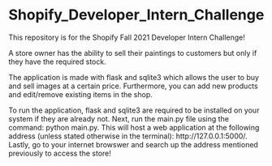 # Shopify_Developer_Intern_Challenge
This repository is for the Shopify Fall 2021 Developer Intern Challenge!

<p>A store owner has the ability to sell their paintings to customers but only if they have the required stock. 
<p>The application is made with flask and sqlite3 which allows the user to buy and sell images at a certain price. Furthermore, you can add new products and edit/remove existing items in the shop.
<p>To run the application, flask and sqlite3 are required to be installed on your system if they are already not. Next, run the main.py file using the command: python main.py. This will host a web application at the following address (unless stated otherwise in the terminal): http://127.0.0.1:5000/. Lastly, go to your internet browswer and search up the address mentioned previously to access the store!
  

